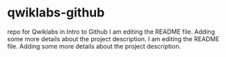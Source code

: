 # qwiklabs-github
repo for Qwiklabs in Intro to Github
I am editing the README file. Adding some more details about the project description.
I am editing the README file. Adding some more details about the project description.
